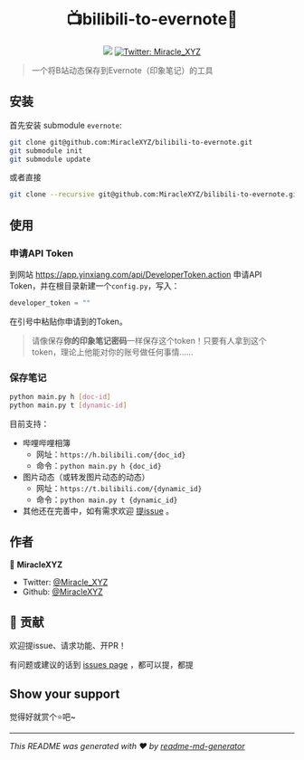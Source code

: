<h1 align="center">📺bilibili-to-evernote🐘</h1>
<p align="center">
  <img src="https://img.shields.io/badge/version-0.1.0-blue.svg?cacheSeconds=2592000" />
  <a href="https://twitter.com/Miracle_XYZ">
    <img alt="Twitter: Miracle_XYZ" src="https://img.shields.io/twitter/follow/Miracle_XYZ.svg?style=social" target="_blank" />
  </a>
</p>

> 一个将B站动态保存到Evernote（印象笔记）的工具

## 安装

首先安装 submodule `evernote`:

``` sh
git clone git@github.com:MiracleXYZ/bilibili-to-evernote.git
git submodule init
git submodule update
```

或者直接

``` sh
git clone --recursive git@github.com:MiracleXYZ/bilibili-to-evernote.git
```


## 使用

### 申请API Token

到网站 https://app.yinxiang.com/api/DeveloperToken.action 申请API Token，并在根目录新建一个`config.py`，写入：

``` python
developer_token = ""
```

在引号中粘贴你申请到的Token。

> 请像保存**你的印象笔记密码**一样保存这个token！只要有人拿到这个token，理论上他能对你的账号做任何事情……

### 保存笔记

```sh
python main.py h [doc-id]
python main.py t [dynamic-id]
```

目前支持：

- 哔哩哔哩相簿
  - 网址：`https://h.bilibili.com/{doc_id}`
  - 命令：`python main.py h {doc_id}`
- 图片动态（或转发图片动态的动态）
  - 网址：`https://t.bilibili.com/{dynamic_id}`
  - 命令：`python main.py t {dynamic_id}`
- 其他还在完善中，如有需求欢迎 [提issue](https://github.com/MiracleXYZ/bilibili-to-evernote/issues) 。

## 作者

👤 **MiracleXYZ**

* Twitter: [@Miracle_XYZ](https://twitter.com/Miracle_XYZ)
* Github: [@MiracleXYZ](https://github.com/MiracleXYZ)

## 🤝 贡献

欢迎提issue、请求功能、开PR！

有问题或建议的话到 [issues page](https://github.com/MiracleXYZ/bilibili-to-evernote/issues) ，都可以提，都提

## Show your support

觉得好就赏个⭐️吧~

***
_This README was generated with ❤️ by [readme-md-generator](https://github.com/kefranabg/readme-md-generator)_